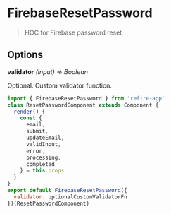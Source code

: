 # FirebaseResetPassword

> HOC for Firebase password reset

## Options

**validator** *(input) => Boolean*

Optional. Custom validator function.

```js
import { FirebaseResetPassword } from 'refire-app'
class ResetPasswordComponent extends Component {
  render() {
    const {
      email,
      submit,
      updateEmail,
      validInput,
      error,
      processing,
      completed
    } = this.props
  }
}
export default FirebaseResetPassword({
  validator: optionalCustomValidatorFn
})(ResetPasswordComponent)
```

